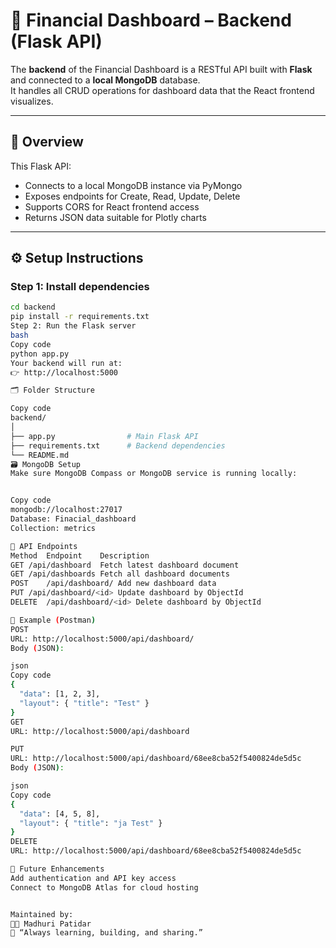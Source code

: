 
# 🐍 Financial Dashboard – Backend (Flask API)

The **backend** of the Financial Dashboard is a RESTful API built with **Flask** and connected to a **local MongoDB** database.  
It handles all CRUD operations for dashboard data that the React frontend visualizes.

---

## 🧠 Overview

This Flask API:
- Connects to a local MongoDB instance via PyMongo
- Exposes endpoints for Create, Read, Update, Delete
- Supports CORS for React frontend access
- Returns JSON data suitable for Plotly charts

---

## ⚙️ Setup Instructions

### Step 1: Install dependencies
```bash
cd backend
pip install -r requirements.txt
Step 2: Run the Flask server
bash
Copy code
python app.py
Your backend will run at:
👉 http://localhost:5000

🗂️ Folder Structure

Copy code
backend/
│
├── app.py                # Main Flask API
├── requirements.txt      # Backend dependencies
└── README.md
🗃️ MongoDB Setup
Make sure MongoDB Compass or MongoDB service is running locally:


Copy code
mongodb://localhost:27017
Database: Finacial_dashboard
Collection: metrics

🔗 API Endpoints
Method	Endpoint	Description
GET	/api/dashboard	Fetch latest dashboard document
GET	/api/dashboards	Fetch all dashboard documents
POST	/api/dashboard/	Add new dashboard data
PUT	/api/dashboard/<id>	Update dashboard by ObjectId
DELETE	/api/dashboard/<id>	Delete dashboard by ObjectId

🧪 Example (Postman)
POST
URL: http://localhost:5000/api/dashboard/
Body (JSON):

json
Copy code
{
  "data": [1, 2, 3],
  "layout": { "title": "Test" }
}
GET
URL: http://localhost:5000/api/dashboard

PUT
URL: http://localhost:5000/api/dashboard/68ee8cba52f5400824de5d5c
Body (JSON):

json
Copy code
{
  "data": [4, 5, 8],
  "layout": { "title": "ja Test" }
}
DELETE
URL: http://localhost:5000/api/dashboard/68ee8cba52f5400824de5d5c

🧭 Future Enhancements
Add authentication and API key access
Connect to MongoDB Atlas for cloud hosting


Maintained by:
👩‍💻 Madhuri Patidar
💬 “Always learning, building, and sharing.”